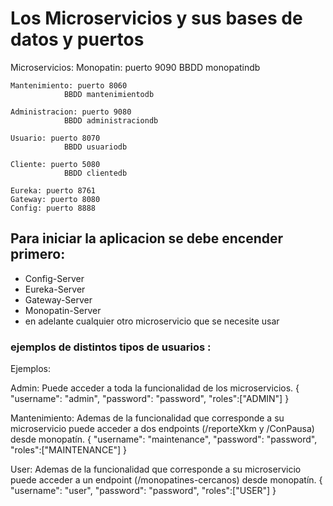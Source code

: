 # Los Microservicios y sus bases de datos y puertos
Microservicios:
    Monopatin: puerto 9090
                BBDD monopatindb

    Mantenimiento: puerto 8060
                BBDD mantenimientodb

    Administracion: puerto 9080
                BBDD administraciondb

    Usuario: puerto 8070
                BBDD usuariodb

    Cliente: puerto 5080
                BBDD clientedb

    Eureka: puerto 8761
    Gateway: puerto 8080
    Config: puerto 8888

## Para iniciar la aplicacion se debe encender primero:
- Config-Server
- Eureka-Server
- Gateway-Server
- Monopatin-Server
- en adelante cualquier otro microservicio que se necesite usar
### ejemplos de distintos tipos de usuarios :

Ejemplos:

Admin: Puede acceder a toda la funcionalidad de los microservicios.
{
    "username": "admin",
    "password": "password",
    "roles":["ADMIN"]
}

Mantenimiento: Ademas de la funcionalidad que corresponde a su microservicio puede acceder a dos endpoints (/reporteXkm y /ConPausa) desde monopatín.
{
    "username": "maintenance",
    "password": "password",
    "roles":["MAINTENANCE"]
}

User: Ademas de la funcionalidad que corresponde a su microservicio puede acceder a un endpoint (/monopatines-cercanos) desde monopatín.
{
    "username": "user",
    "password": "password",
    "roles":["USER"]
}
